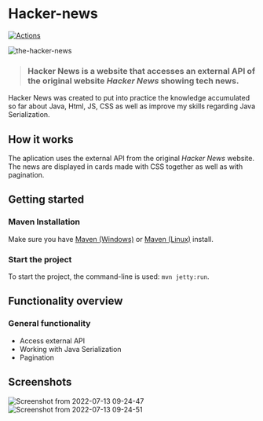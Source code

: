 # Hacker-news
[![Actions](https://github.com/gothinkster/spring-boot-realworld-example-app/workflows/Java%20CI/badge.svg)](https://github.com/gothinkster/spring-boot-realworld-example-app/actions)

![the-hacker-news](https://user-images.githubusercontent.com/86559678/178660991-5e55ae6a-3848-4868-98bd-eeb0854727dc.jpg)

> ### Hacker News is a website that accesses an external API of the original website *Hacker News* showing tech news.
Hacker News was created to put into practice the knowledge accumulated so far about Java, Html, JS, CSS as well as improve my skills regarding Java Serialization.

## How it works
The aplication uses the external API from the original *Hacker News* website. The news are displayed in cards made with CSS together as well as with pagination.

## Getting started
### Maven Installation
Make sure you have [Maven (Windows)](https://www.educba.com/install-maven/) or [Maven (Linux)](https://www.journaldev.com/33588/install-maven-linux-ubuntu) install.

### Start the project
To start the project, the command-line is used: `mvn jetty:run`.

## Functionality overview

### General functionality
- Access external API 
- Working with Java Serialization
- Pagination

## Screenshots
![Screenshot from 2022-07-13 09-24-47](https://user-images.githubusercontent.com/86559678/178665314-a8a78a17-2929-47e9-8f93-918786c5091b.png)
![Screenshot from 2022-07-13 09-24-51](https://user-images.githubusercontent.com/86559678/178665487-5318a1ef-8803-4500-abc6-5c2848f4cabe.png)
